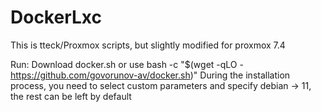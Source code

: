 # DockerLxc
This is tteck/Proxmox scripts, but slightly modified for proxmox 7.4

Run:
  Download docker.sh or use 
      bash -c "$(wget -qLO - https://github.com/govorunov-av/docker.sh)"
  During the installation process, you need to select custom parameters and specify debian -> 11, the rest can be left by default
